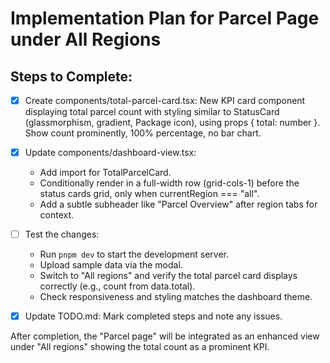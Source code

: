 # Implementation Plan for Parcel Page under All Regions

## Steps to Complete:

- [x] Create components/total-parcel-card.tsx: New KPI card component displaying total parcel count with styling similar to StatusCard (glassmorphism, gradient, Package icon), using props { total: number }. Show count prominently, 100% percentage, no bar chart.

- [x] Update components/dashboard-view.tsx: 
  - Add import for TotalParcelCard.
  - Conditionally render <TotalParcelCard total={displayData.total} /> in a full-width row (grid-cols-1) before the status cards grid, only when currentRegion === "all".
  - Add a subtle subheader like "Parcel Overview" after region tabs for context.

- [ ] Test the changes:
  - Run `pnpm dev` to start the development server.
  - Upload sample data via the modal.
  - Switch to "All regions" and verify the total parcel card displays correctly (e.g., count from data.total).
  - Check responsiveness and styling matches the dashboard theme.

- [x] Update TODO.md: Mark completed steps and note any issues.

After completion, the "Parcel page" will be integrated as an enhanced view under "All regions" showing the total count as a prominent KPI.
